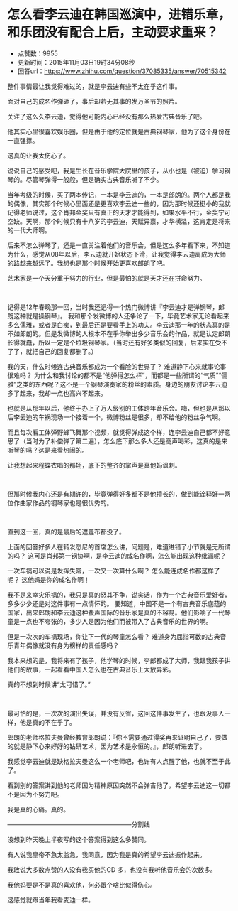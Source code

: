 # 怎么看李云迪在韩国巡演中，进错乐章，和乐团没有配合上后，主动要求重来？
- 点赞数：9955
- 更新时间：2015年11月03日19时34分08秒
- 回答url：https://www.zhihu.com/question/37085335/answer/70515342
<body>
 <p data-pid="kJ4Dx6nT">整件事情最让我觉得难过的，就是李云迪有些不太在乎这件事。</p>
 <p data-pid="vCzm9n_O">面对自己的成名作弹砸了，事后却若无其事的发万圣节的照片。</p>
 <p data-pid="ea_Xxyh4">关注了这么久李云迪，觉得他可能内心已经没有那么热爱古典音乐了吧。</p>
 <p data-pid="0vfHhias">他其实心里很喜欢娱乐圈，但是由于他的定位就是古典钢琴家，他为了这个身份在一直强撑。</p>
 <p data-pid="BNaLgO0n">这真的让我太伤心了。</p>
 <p data-pid="I6EOA3ZF">说说自己的感受吧，我是生长在音乐学院大院里的孩子，从小也是（被迫）学习钢琴的。尽管琴弹得一般般，但是确实古典音乐听了不少。</p>
 <p data-pid="2y923p8q">当年考级的时候，买了两本传记，一本是李云迪的，一本是郎朗的。两个人都是我的偶像，其实那个时候心里面还是更喜欢李云迪一些的，因为那时候还挺小的我就记得老师说过，这个肖邦金奖只有真正的天才才能得到，如果水平不行，金奖宁可空缺。天啊，那个时候只有十八岁的李云迪，天赋异禀，才华横溢，这肯定是将来的一代大师啊。</p>
 <p data-pid="69AuxaCL">后来不怎么弹琴了，还是一直关注着他们的音乐会，但是这么多年看下来，不知道为什么，感觉从08年以后，李云迪就开始状态下滑，让我觉得李云迪离成为大师的路越来越远了。我想也是那个时候开始更喜欢郎朗了吧。</p>
 <p data-pid="KLT0d7WY">艺术家是一个天分重于努力的行业，但是最怕的就是天才还在拼命努力。</p>
 <br>
 <p data-pid="BJ4FnBd_">记得是12年春晚那一回，当时我还记得一个热门微博讲『李云迪才是弹钢琴，郎朗这种就是操钢琴』。 我和那个发微博的人还争论了一下，毕竟艺术家无论看起来多么儒雅，或者是白痴，到最后还是要看手上的功夫。李云迪那一年的状态真的是不如郎朗的。但是发微博的人根本不在乎你举出多少音乐会的作品，就是认定郎朗 长得就蠢，所以一定是个垃圾钢琴家。（当时还有好多类似的回复，后来实在受不了了，就把自己的回复都删了。）</p>
 <p data-pid="UrY45OLl">我的天，什么时候连古典音乐都成为一个看脸的世界了？ 难道静下心来就事论事很难吗？ 为什么和我讨论的都不是“他弹得怎么样”，而都是一些所谓的“气质”“儒雅”之类的东西呢？这不是一个钢琴演奏家的粉丝的素质。身边的朋友讨论李云迪多了起来，我却一点也高兴不起来。</p>
 <p data-pid="MOz7R0hx">也就是从那年以后，他终于办上了万人级别的工体跨年音乐会。嗨，但也是从那以后李云迪的车祸现场一个接着一个，微博粉丝是很多，却不给他的粉丝争气啊。</p>
 <p data-pid="XsQNUMUZ">而且每次看工体弹野蜂飞舞那个视频，就觉得弹成这个样，连李云迪自己都不好意思了（当时为了补偿弹了第二遍），怎么底下那么多人还是高声喝彩，这真的是来听琴的吗？这是来看热闹的。</p>
 <p data-pid="KALcsDRm">让我想起来程蝶衣唱的那场，底下的整齐的掌声是真他妈讽刺。</p>
 <br>
 <p data-pid="3Mxy-40V">但那时候我内心还是有期许的，毕竟弹得好多都不是他擅长的，做到能诠释好一两位作曲家作品的钢琴家也是很优秀的。</p>
 <br>
 <p data-pid="1kRfGXJT">直到这一回，真的是最后的遮羞布都没了。</p>
 <p data-pid="VC9JmK1R">上面的回答好多人在转发悉尼的首席怎么讲，问题是，难道进错了小节就是无所谓的吗？ 这可是肖邦第一钢协啊，是李云迪的成名作啊，怎么能出现这种纰漏呢？</p>
 <p data-pid="1Gf1BqUI">一次车祸可以说是发挥失常，一次又一次算什么啊？ 怎么能连成名作都这样了呢？ 这他妈是你的成名作啊！</p>
 <p data-pid="MiUS2Tb8">我不是来幸灾乐祸的，我只是真的怒其不争，说实话，作为一个古典音乐爱好者，多多少少还是对这件事有一点情怀的。 要知道，中国不是一个有古典音乐底蕴的国家，出来郎朗和李云迪这种蜚声国际的音乐家是真的不容易。他们影响了一代琴童是一点也不夸张的，多少人是因为他们而被带入了古典音乐的世界的啊。</p>
 <p data-pid="KUcL08We">但是一次次的车祸现场，你让下一代的琴童怎么看？ 难道身为屈指可数的古典音乐青年偶像就没有身为榜样的责任感吗？</p>
 <p data-pid="Xi98k-hb">我本来想的是，我将来有了孩子，他学琴的时候，李郎都成了大师，我跟我孩子讲他们的故事，一起看看中国人怎么也在古典音乐上大放异彩。</p>
 <p data-pid="36E2wA_x">真的不想到时候讲“太可惜了。”</p>
 <br>
 <p data-pid="4Frdjdnb">最可怕的是，一次次的演出失误，并没有反省，这回这件事发生了，也跟没事人一样，他是真的不在乎了。</p>
 <p data-pid="S4vugEpy">郎朗的老师格拉夫曼曾经教育郎朗说：『你不需要通过得奖再来证明自己了，要做的就是静下心来好好的钻研艺术，因为艺术是永恒的。』，郎朗听进去了。</p>
 <p data-pid="xR0GBOuW">我感觉李云迪就是缺格拉夫曼这么一个老师吧，也许有人点醒了他，也就不至于此了。</p>
 <p data-pid="baig7GDA">看到别的答案讲到他的老师因为精神原因突然不会弹吉他了，希望李云迪这一切都不是因为不努力吧。</p>
 <p data-pid="SGNAOZcl">我是真的心痛。真的。</p>
 <p data-pid="GOqZviCn">————————————————————分割线</p>
 <p data-pid="k1wYCF5A">没想到昨天晚上半夜写的这个答案得到这么多赞同。</p>
 <p data-pid="XnTeU8XD">有人说我皇帝不急太监急，我同意，因为我是真的希望李云迪振作起来。</p>
 <p data-pid="aCQ_A0K3">我敢说大多数点赞的人没有我买他的CD 多，也没有我听他音乐会的次数多。</p>
 <p data-pid="w41cBexU">我他妈要是不是真的喜欢他，何必跟个啥比似得伤心。</p>
 <p data-pid="1Az2ff-3">这感觉就跟当年我看麦迪一样。</p>
</body>